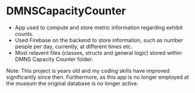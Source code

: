 # DMNSCapacityCounter
- App used to compute and store metric information regarding exhibit counts.
- Used Firebase on the backend to store information, such as number people per day, currently, at different times etc. 
- Most relavent files (classes, structs and general logic) stored within DMNS Capacity Counter folder. 

Note: This project is years old and my coding skills have improved significantly since then. Furthermore, as this app is no longer employed at the museum the original database is no longer active. 

